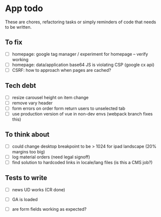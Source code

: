 # App todo
These are chores, refactoring tasks or simply reminders of code that needs to be written.

## To fix
- [ ] homepage: google tag manager / experiment for homepage – verify working
- [ ] homepage: data/application base64 JS is violating CSP (google cx api)
- [ ] CSRF: how to approach when pages are cached?

## Tech debt
- [ ] resize carousel height on item change
- [ ] remove vary header
- [ ] form errors on order form return users to unselected tab
- [ ] use production version of vue in non-dev envs (webpack branch fixes this)

## To think about
- [ ] could change desktop breakpoint to be > 1024 for ipad landscape (20% margins too big)
- [ ] log material orders (need legal signoff)
- [ ] find solution to hardcoded links in locale/lang files (is this a CMS job?)

## Tests to write
 - [ ] news UD works (CR done)
 - [ ] GA is loaded
 - [ ] are form fields working as expected?
 